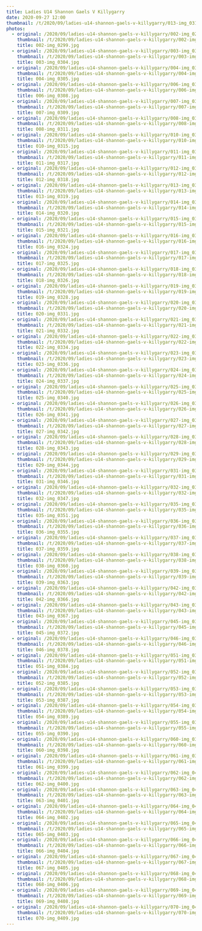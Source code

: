 ```yaml
---
title: Ladies U14 Shannon Gaels V Killygarry
date: 2020-09-27 12:00
thumbnail: /t/2020/09/ladies-u14-shannon-gaels-v-killygarry/013-img_0319.jpg
photos:
  - original: /2020/09/ladies-u14-shannon-gaels-v-killygarry/002-img_0299.jpg
    thumbnail: /t/2020/09/ladies-u14-shannon-gaels-v-killygarry/002-img_0299.jpg
    title: 002-img_0299.jpg
  - original: /2020/09/ladies-u14-shannon-gaels-v-killygarry/003-img_0304.jpg
    thumbnail: /t/2020/09/ladies-u14-shannon-gaels-v-killygarry/003-img_0304.jpg
    title: 003-img_0304.jpg
  - original: /2020/09/ladies-u14-shannon-gaels-v-killygarry/004-img_0305.jpg
    thumbnail: /t/2020/09/ladies-u14-shannon-gaels-v-killygarry/004-img_0305.jpg
    title: 004-img_0305.jpg
  - original: /2020/09/ladies-u14-shannon-gaels-v-killygarry/006-img_0308.jpg
    thumbnail: /t/2020/09/ladies-u14-shannon-gaels-v-killygarry/006-img_0308.jpg
    title: 006-img_0308.jpg
  - original: /2020/09/ladies-u14-shannon-gaels-v-killygarry/007-img_0309.jpg
    thumbnail: /t/2020/09/ladies-u14-shannon-gaels-v-killygarry/007-img_0309.jpg
    title: 007-img_0309.jpg
  - original: /2020/09/ladies-u14-shannon-gaels-v-killygarry/008-img_0311.jpg
    thumbnail: /t/2020/09/ladies-u14-shannon-gaels-v-killygarry/008-img_0311.jpg
    title: 008-img_0311.jpg
  - original: /2020/09/ladies-u14-shannon-gaels-v-killygarry/010-img_0315.jpg
    thumbnail: /t/2020/09/ladies-u14-shannon-gaels-v-killygarry/010-img_0315.jpg
    title: 010-img_0315.jpg
  - original: /2020/09/ladies-u14-shannon-gaels-v-killygarry/011-img_0317.jpg
    thumbnail: /t/2020/09/ladies-u14-shannon-gaels-v-killygarry/011-img_0317.jpg
    title: 011-img_0317.jpg
  - original: /2020/09/ladies-u14-shannon-gaels-v-killygarry/012-img_0318.jpg
    thumbnail: /t/2020/09/ladies-u14-shannon-gaels-v-killygarry/012-img_0318.jpg
    title: 012-img_0318.jpg
  - original: /2020/09/ladies-u14-shannon-gaels-v-killygarry/013-img_0319.jpg
    thumbnail: /t/2020/09/ladies-u14-shannon-gaels-v-killygarry/013-img_0319.jpg
    title: 013-img_0319.jpg
  - original: /2020/09/ladies-u14-shannon-gaels-v-killygarry/014-img_0320.jpg
    thumbnail: /t/2020/09/ladies-u14-shannon-gaels-v-killygarry/014-img_0320.jpg
    title: 014-img_0320.jpg
  - original: /2020/09/ladies-u14-shannon-gaels-v-killygarry/015-img_0321.jpg
    thumbnail: /t/2020/09/ladies-u14-shannon-gaels-v-killygarry/015-img_0321.jpg
    title: 015-img_0321.jpg
  - original: /2020/09/ladies-u14-shannon-gaels-v-killygarry/016-img_0324.jpg
    thumbnail: /t/2020/09/ladies-u14-shannon-gaels-v-killygarry/016-img_0324.jpg
    title: 016-img_0324.jpg
  - original: /2020/09/ladies-u14-shannon-gaels-v-killygarry/017-img_0325.jpg
    thumbnail: /t/2020/09/ladies-u14-shannon-gaels-v-killygarry/017-img_0325.jpg
    title: 017-img_0325.jpg
  - original: /2020/09/ladies-u14-shannon-gaels-v-killygarry/018-img_0326.jpg
    thumbnail: /t/2020/09/ladies-u14-shannon-gaels-v-killygarry/018-img_0326.jpg
    title: 018-img_0326.jpg
  - original: /2020/09/ladies-u14-shannon-gaels-v-killygarry/019-img_0328.jpg
    thumbnail: /t/2020/09/ladies-u14-shannon-gaels-v-killygarry/019-img_0328.jpg
    title: 019-img_0328.jpg
  - original: /2020/09/ladies-u14-shannon-gaels-v-killygarry/020-img_0331.jpg
    thumbnail: /t/2020/09/ladies-u14-shannon-gaels-v-killygarry/020-img_0331.jpg
    title: 020-img_0331.jpg
  - original: /2020/09/ladies-u14-shannon-gaels-v-killygarry/021-img_0332.jpg
    thumbnail: /t/2020/09/ladies-u14-shannon-gaels-v-killygarry/021-img_0332.jpg
    title: 021-img_0332.jpg
  - original: /2020/09/ladies-u14-shannon-gaels-v-killygarry/022-img_0334.jpg
    thumbnail: /t/2020/09/ladies-u14-shannon-gaels-v-killygarry/022-img_0334.jpg
    title: 022-img_0334.jpg
  - original: /2020/09/ladies-u14-shannon-gaels-v-killygarry/023-img_0336.jpg
    thumbnail: /t/2020/09/ladies-u14-shannon-gaels-v-killygarry/023-img_0336.jpg
    title: 023-img_0336.jpg
  - original: /2020/09/ladies-u14-shannon-gaels-v-killygarry/024-img_0337.jpg
    thumbnail: /t/2020/09/ladies-u14-shannon-gaels-v-killygarry/024-img_0337.jpg
    title: 024-img_0337.jpg
  - original: /2020/09/ladies-u14-shannon-gaels-v-killygarry/025-img_0340.jpg
    thumbnail: /t/2020/09/ladies-u14-shannon-gaels-v-killygarry/025-img_0340.jpg
    title: 025-img_0340.jpg
  - original: /2020/09/ladies-u14-shannon-gaels-v-killygarry/026-img_0341.jpg
    thumbnail: /t/2020/09/ladies-u14-shannon-gaels-v-killygarry/026-img_0341.jpg
    title: 026-img_0341.jpg
  - original: /2020/09/ladies-u14-shannon-gaels-v-killygarry/027-img_0342.jpg
    thumbnail: /t/2020/09/ladies-u14-shannon-gaels-v-killygarry/027-img_0342.jpg
    title: 027-img_0342.jpg
  - original: /2020/09/ladies-u14-shannon-gaels-v-killygarry/028-img_0343.jpg
    thumbnail: /t/2020/09/ladies-u14-shannon-gaels-v-killygarry/028-img_0343.jpg
    title: 028-img_0343.jpg
  - original: /2020/09/ladies-u14-shannon-gaels-v-killygarry/029-img_0344.jpg
    thumbnail: /t/2020/09/ladies-u14-shannon-gaels-v-killygarry/029-img_0344.jpg
    title: 029-img_0344.jpg
  - original: /2020/09/ladies-u14-shannon-gaels-v-killygarry/031-img_0346.jpg
    thumbnail: /t/2020/09/ladies-u14-shannon-gaels-v-killygarry/031-img_0346.jpg
    title: 031-img_0346.jpg
  - original: /2020/09/ladies-u14-shannon-gaels-v-killygarry/032-img_0347.jpg
    thumbnail: /t/2020/09/ladies-u14-shannon-gaels-v-killygarry/032-img_0347.jpg
    title: 032-img_0347.jpg
  - original: /2020/09/ladies-u14-shannon-gaels-v-killygarry/035-img_0351.jpg
    thumbnail: /t/2020/09/ladies-u14-shannon-gaels-v-killygarry/035-img_0351.jpg
    title: 035-img_0351.jpg
  - original: /2020/09/ladies-u14-shannon-gaels-v-killygarry/036-img_0355.jpg
    thumbnail: /t/2020/09/ladies-u14-shannon-gaels-v-killygarry/036-img_0355.jpg
    title: 036-img_0355.jpg
  - original: /2020/09/ladies-u14-shannon-gaels-v-killygarry/037-img_0359.jpg
    thumbnail: /t/2020/09/ladies-u14-shannon-gaels-v-killygarry/037-img_0359.jpg
    title: 037-img_0359.jpg
  - original: /2020/09/ladies-u14-shannon-gaels-v-killygarry/038-img_0360.jpg
    thumbnail: /t/2020/09/ladies-u14-shannon-gaels-v-killygarry/038-img_0360.jpg
    title: 038-img_0360.jpg
  - original: /2020/09/ladies-u14-shannon-gaels-v-killygarry/039-img_0363.jpg
    thumbnail: /t/2020/09/ladies-u14-shannon-gaels-v-killygarry/039-img_0363.jpg
    title: 039-img_0363.jpg
  - original: /2020/09/ladies-u14-shannon-gaels-v-killygarry/042-img_0366.jpg
    thumbnail: /t/2020/09/ladies-u14-shannon-gaels-v-killygarry/042-img_0366.jpg
    title: 042-img_0366.jpg
  - original: /2020/09/ladies-u14-shannon-gaels-v-killygarry/043-img_0367.jpg
    thumbnail: /t/2020/09/ladies-u14-shannon-gaels-v-killygarry/043-img_0367.jpg
    title: 043-img_0367.jpg
  - original: /2020/09/ladies-u14-shannon-gaels-v-killygarry/045-img_0372.jpg
    thumbnail: /t/2020/09/ladies-u14-shannon-gaels-v-killygarry/045-img_0372.jpg
    title: 045-img_0372.jpg
  - original: /2020/09/ladies-u14-shannon-gaels-v-killygarry/046-img_0378.jpg
    thumbnail: /t/2020/09/ladies-u14-shannon-gaels-v-killygarry/046-img_0378.jpg
    title: 046-img_0378.jpg
  - original: /2020/09/ladies-u14-shannon-gaels-v-killygarry/051-img_0384.jpg
    thumbnail: /t/2020/09/ladies-u14-shannon-gaels-v-killygarry/051-img_0384.jpg
    title: 051-img_0384.jpg
  - original: /2020/09/ladies-u14-shannon-gaels-v-killygarry/052-img_0385.jpg
    thumbnail: /t/2020/09/ladies-u14-shannon-gaels-v-killygarry/052-img_0385.jpg
    title: 052-img_0385.jpg
  - original: /2020/09/ladies-u14-shannon-gaels-v-killygarry/053-img_0387.jpg
    thumbnail: /t/2020/09/ladies-u14-shannon-gaels-v-killygarry/053-img_0387.jpg
    title: 053-img_0387.jpg
  - original: /2020/09/ladies-u14-shannon-gaels-v-killygarry/054-img_0389.jpg
    thumbnail: /t/2020/09/ladies-u14-shannon-gaels-v-killygarry/054-img_0389.jpg
    title: 054-img_0389.jpg
  - original: /2020/09/ladies-u14-shannon-gaels-v-killygarry/055-img_0390.jpg
    thumbnail: /t/2020/09/ladies-u14-shannon-gaels-v-killygarry/055-img_0390.jpg
    title: 055-img_0390.jpg
  - original: /2020/09/ladies-u14-shannon-gaels-v-killygarry/060-img_0398.jpg
    thumbnail: /t/2020/09/ladies-u14-shannon-gaels-v-killygarry/060-img_0398.jpg
    title: 060-img_0398.jpg
  - original: /2020/09/ladies-u14-shannon-gaels-v-killygarry/061-img_0399.jpg
    thumbnail: /t/2020/09/ladies-u14-shannon-gaels-v-killygarry/061-img_0399.jpg
    title: 061-img_0399.jpg
  - original: /2020/09/ladies-u14-shannon-gaels-v-killygarry/062-img_0400.jpg
    thumbnail: /t/2020/09/ladies-u14-shannon-gaels-v-killygarry/062-img_0400.jpg
    title: 062-img_0400.jpg
  - original: /2020/09/ladies-u14-shannon-gaels-v-killygarry/063-img_0401.jpg
    thumbnail: /t/2020/09/ladies-u14-shannon-gaels-v-killygarry/063-img_0401.jpg
    title: 063-img_0401.jpg
  - original: /2020/09/ladies-u14-shannon-gaels-v-killygarry/064-img_0402.jpg
    thumbnail: /t/2020/09/ladies-u14-shannon-gaels-v-killygarry/064-img_0402.jpg
    title: 064-img_0402.jpg
  - original: /2020/09/ladies-u14-shannon-gaels-v-killygarry/065-img_0403.jpg
    thumbnail: /t/2020/09/ladies-u14-shannon-gaels-v-killygarry/065-img_0403.jpg
    title: 065-img_0403.jpg
  - original: /2020/09/ladies-u14-shannon-gaels-v-killygarry/066-img_0404.jpg
    thumbnail: /t/2020/09/ladies-u14-shannon-gaels-v-killygarry/066-img_0404.jpg
    title: 066-img_0404.jpg
  - original: /2020/09/ladies-u14-shannon-gaels-v-killygarry/067-img_0405.jpg
    thumbnail: /t/2020/09/ladies-u14-shannon-gaels-v-killygarry/067-img_0405.jpg
    title: 067-img_0405.jpg
  - original: /2020/09/ladies-u14-shannon-gaels-v-killygarry/068-img_0406.jpg
    thumbnail: /t/2020/09/ladies-u14-shannon-gaels-v-killygarry/068-img_0406.jpg
    title: 068-img_0406.jpg
  - original: /2020/09/ladies-u14-shannon-gaels-v-killygarry/069-img_0408.jpg
    thumbnail: /t/2020/09/ladies-u14-shannon-gaels-v-killygarry/069-img_0408.jpg
    title: 069-img_0408.jpg
  - original: /2020/09/ladies-u14-shannon-gaels-v-killygarry/070-img_0409.jpg
    thumbnail: /t/2020/09/ladies-u14-shannon-gaels-v-killygarry/070-img_0409.jpg
    title: 070-img_0409.jpg
---
```

